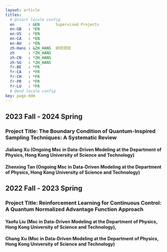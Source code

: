 ```yaml
---
layout: article
titles:
  # @start locale config
  en      : &EN       Supervised Projects
  en-GB   : *EN
  en-US   : *EN
  en-CA   : *EN
  en-AU   : *EN
  zh-Hans : &ZH_HANS  研究项目
  zh      : *ZH_HANS
  zh-CN   : *ZH_HANS
  zh-SG   : *ZH_HANS
  fr-BE   : *FR
  fr-CA   : *FR
  fr-CH   : *FR
  fr-FR   : *FR
  fr-LU   : *FR
  # @end locale config
key: page-ddm
---
```


## 2023 Fall - 2024 Spring
### Project Title: The Boundary Condition of Quantum-Inspired Sampling Techniques: A Systematic Review
#### Jialiang Xu (Ongoing Msc in Data-Driven Modeling at the Department of Physics, Hong Kong University of Science and Technology)
#### Zhenxing Tan (Ongoing Msc in Data-Driven Modeling at the Department of Physics, Hong Kong University of Science and Technology)


## 2022 Fall - 2023 Spring
### Project Title: Reinforcement Learning for Continuous Control: A Quantum Normalized Advantage Function Approach
#### Yaofu Liu (Msc in Data-Driven Modeling at the Department of Physics, Hong Kong University of Science and Technology), 
#### Chang Xu (Msc in Data-Driven Modeling at the Department of Physics, Hong Kong University of Science and Technology)


